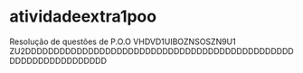 # atividadeextra1poo
Resolução de questões de P.O.O
VHDVD1UIBOZNSOSZN9U1 ZU2DDDDDDDDDDDDDDDDDDDDDDDDDDDDDDDDDDDDDDDDDDDDDDDDDDDDDDDDDDDDDDDD
